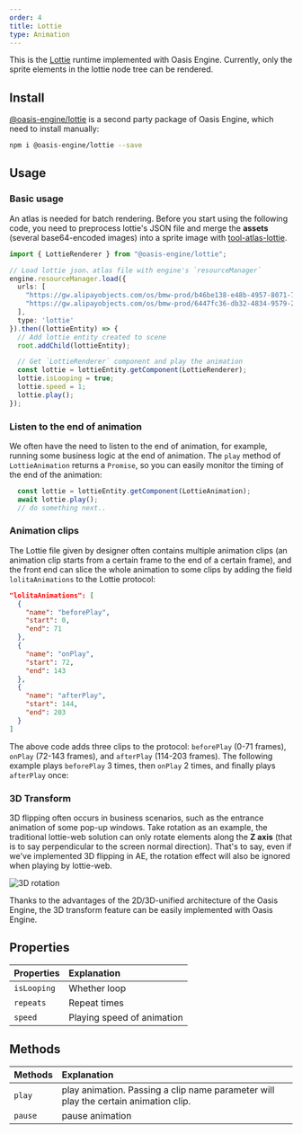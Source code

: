 ```yaml
---
order: 4
title: Lottie
type: Animation
---
```


This is the <a href="https://airbnb.design/lottie/" target="_blank">Lottie</a> runtime implemented with Oasis Engine. Currently, only the sprite elements in the lottie node tree can be rendered.


## Install

<a href="https://www.npmjs.com/package/@oasis-engine/lottie" target="_blank">@oasis-engine/lottie</a> is a second party package of Oasis Engine, which need to install manually:

```bash
npm i @oasis-engine/lottie --save
```

## Usage

### Basic usage

An atlas is needed for batch rendering. Before you start using the following code, you need to preprocess lottie's JSON file and merge the **assets** (several base64-encoded images) into a sprite image with [tool-atlas-lottie](https://www.npmjs.com/package/@oasis-engine/tool-atlas-lottie). 

```typescript
import { LottieRenderer } from "@oasis-engine/lottie";

// Load lottie json、atlas file with engine's `resourceManager`
engine.resourceManager.load({
  urls: [
    "https://gw.alipayobjects.com/os/bmw-prod/b46be138-e48b-4957-8071-7229661aba53.json",
    "https://gw.alipayobjects.com/os/bmw-prod/6447fc36-db32-4834-9579-24fe33534f55.atlas"
  ],
  type: 'lottie'
}).then((lottieEntity) => {
  // Add lottie entity created to scene 
  root.addChild(lottieEntity);

  // Get `LottieRenderer` component and play the animation
  const lottie = lottieEntity.getComponent(LottieRenderer);
  lottie.isLooping = true;
  lottie.speed = 1;
  lottie.play();
});
```

<playground src="lottie.ts"></playground>

### Listen to the end of animation

We often have the need to listen to the end of animation, for example, running some business logic at the end of animation. The `play` method of `LottieAnimation` returns a `Promise`, so you can easily monitor the timing of the end of the animation:

```typescript
  const lottie = lottieEntity.getComponent(LottieAnimation);
  await lottie.play();
  // do something next..
```

### Animation clips

The Lottie file given by designer often contains multiple animation clips (an animation clip starts from a certain frame to the end of a certain frame), and the front end can slice the whole animation to some clips by adding the field `lolitaAnimations` to the Lottie protocol:

```json
"lolitaAnimations": [
  {
    "name": "beforePlay",
    "start": 0,
    "end": 71
  },
  {
    "name": "onPlay",
    "start": 72,
    "end": 143
  },
  {
    "name": "afterPlay",
    "start": 144,
    "end": 203
  }
]
```

The above code adds three clips to the protocol: `beforePlay` (0-71 frames), `onPlay` (72-143 frames), and `afterPlay` (114-203 frames). The following example plays `beforePlay` 3 times, then `onPlay` 2 times, and finally plays `afterPlay` once:

<playground src="lottie-clips.ts"></playground>


### 3D Transform

3D flipping often occurs in business scenarios, such as the entrance animation of some pop-up windows. Take rotation as an example, the traditional lottie-web solution can only rotate elements along the **Z axis** (that is to say perpendicular to the screen normal direction). That's to say, even if we've implemented 3D flipping in AE, the rotation effect will also be ignored when playing by lottie-web.

![3D rotation](https://gw.alipayobjects.com/mdn/rms_d27172/afts/img/A*qVYxTaEdVBgAAAAAAAAAAAAAARQnAQ)

Thanks to the advantages of the 2D/3D-unified architecture of the Oasis Engine, the 3D transform feature can be easily implemented with Oasis Engine.

<playground src="lottie-3d-rotation.ts"></playground>

## Properties

| Properties | Explanation |
| :--- | :--- |
| `isLooping` | Whether loop |
| `repeats` | Repeat times |
| `speed` | Playing speed of animation |

## Methods

| Methods | Explanation |
| :--- | :--- |
| `play` | play animation. Passing a clip name parameter will play the certain animation clip. |
| `pause` | pause animation |